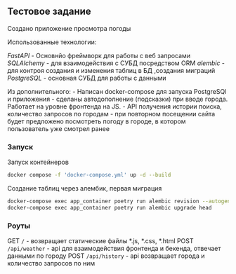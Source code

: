 ## Тестовое задание
Создано приложение просмотра погоды 

Использованные технологии:

*FastAPI* - Основнйо фреймворк для работы с веб запросами
*SQLAlchemy* - для взаимодействия с СУБД посредством ORM
*alembic* - для контроя создания и изменения таблиц в БД ,создания миграций
*PostgreSQL* - основная СУБД для работы с данными

Из дополнительного:
    - Написан docker-compose для запуска PostgreSQl и приложения
    - сделаны автодополнение (подсказки) при вводе города. Работает на уровне фронтенда на JS.
    - API получения истории поиска, количество запросов по городам
    - при повторном посещении сайта будет предложено посмотреть погоду в городе, в котором пользователь уже смотрел ранее


### Запуск
Запуск контейнеров
 ```bash
 docker compose -f 'docker-compose.yml' up -d --build
 ```

Создание таблиц через алембик, первая миграция
```bash
docker-compose exec app_container poetry run alembic revision --autogenerate -m "Initial revision"
docker-compose exec app_container poetry run alembic upgrade head
```

### Роуты
GET `/` - возвращает статические файлы *.js, *.css, *.html 
POST `/api/weather` - api для взаимодействия фронтенда и бекенда, отвечает данными по городу
POST `/api/history` - api возвращает города и количество запросов по ним